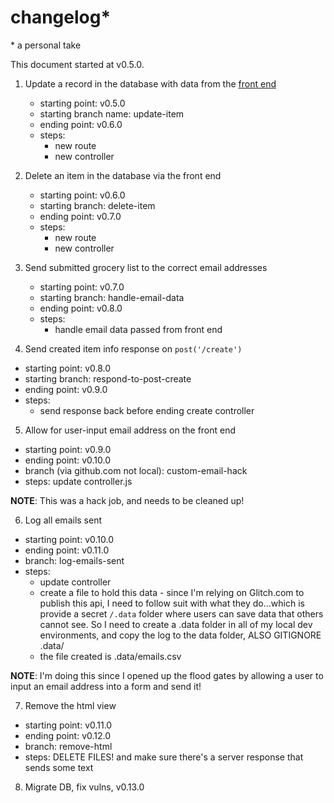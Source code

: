 # changelog\*

\* a personal take

This document started at v0.5.0.

1. Update a record in the database with data from the [front end](https://github.com/brianzelip/groceries-vue)

   - starting point: v0.5.0
   - starting branch name: update-item
   - ending point: v0.6.0
   - steps:
     - new route
     - new controller

2. Delete an item in the database via the front end

   - starting point: v0.6.0
   - starting branch: delete-item
   - ending point: v0.7.0
   - steps:
     - new route
     - new controller

3. Send submitted grocery list to the correct email addresses

   - starting point: v0.7.0
   - starting branch: handle-email-data
   - ending point: v0.8.0
   - steps:
     - handle email data passed from front end

4. Send created item info response on `post('/create')`

- starting point: v0.8.0
- starting branch: respond-to-post-create
- ending point: v0.9.0
- steps:
  - send response back before ending create controller

5. Allow for user-input email address on the front end

- starting point: v0.9.0
- ending point: v0.10.0
- branch (via github.com not local): custom-email-hack
- steps: update controller.js

**NOTE**: This was a hack job, and needs to be cleaned up!

6. Log all emails sent

- starting point: v0.10.0
- ending point: v0.11.0
- branch: log-emails-sent
- steps:
  - update controller
  - create a file to hold this data - since I'm relying on Glitch.com to publish this api, I need to follow suit with what they do...which is provide a secret `/.data` folder where users can save data that others cannot see. So I need to create a .data folder in all of my local dev environments, and copy the log to the data folder, ALSO GITIGNORE .data/
  - the file created is .data/emails.csv

**NOTE**: I'm doing this since I opened up the flood gates by allowing a user to input an email address into a form and send it!

7. Remove the html view

- starting point: v0.11.0
- ending point: v0.12.0
- branch: remove-html
- steps: DELETE FILES! and make sure there's a server response that sends some text

8. Migrate DB, fix vulns, v0.13.0
